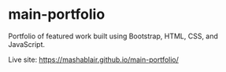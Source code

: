 # main-portfolio
Portfolio of featured work built using Bootstrap, HTML, CSS, and JavaScript.

Live site: https://mashablair.github.io/main-portfolio/
